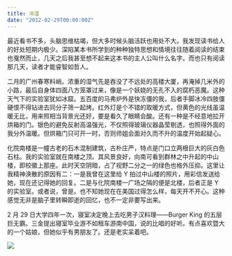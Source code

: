 ```yaml
---
title: 冷湿
date: "2012-02-29T00:00:00Z"
---
```


最近看书不多，头脑思维枯竭，但大多时候头脑活跃也用处不大。我发现读书给人的好处短期内极少。深陷某本书所学到的种种独特思想和情境往往随着阅读的结束也戛然而止，几天之后我甚至想不起来这本书的主人公叫什么名字。而也只有阅读那几天，读者才能睿智如哲人。

二月的广州春寒料峭。浓重的湿气先是吞没了不远处的高楼大厦，再淹掉几米外的小路，最后自身体四面八方笼罩过来，像是一个妖娆的无孔不入的腐朽恶魔。这种天气下的实验室犹如冰窟。五百度的马弗炉外是快冻僵的我，后者手脚冰冷四肢僵硬恨不得钻进去同分子筛一起烤。红外灯是个不错的取暖方式，但黄色的光线虽温暖无比，用来照相当背景光还好，要是看久了眼睛会酸。还有一种是不经意地拉开烘箱的门。银色的避免反射高温强光，不仅照得玻璃仪器晶莹剔透，也照得外面的我分外温暖。但烘箱门只可开一时，否则师姐会面对久而不升的温度开始起疑心。

化院南楼是一幢古老的石木混制建筑，古朴庄严，特点是门口立两根巨大的灰白色石柱。我的实验室就在南楼之顶。其风景良好，向南可看到群林之中升起的中山楼，即校徽上那座。此时天空阴暗，占了视野二分之一的绿色也格外压抑。这里让我精神涣散的原因有二：一是我曾在这里给 Y 拍过中山楼的照片，用彩信发送给她，现在还记得她的回复。二是与化院南楼一广场之隔的便是北楼，后者正是 Y 的实验室。或者说，曾是。也不知她现在在美国过得怎么样，每天开不开心。这种感觉无非是脑子里转瞬即逝的回忆，也不一定非要写出来。

2 月 29 日大学四年一次，寝室决定晚上去吃男子汉料理——Burger King 的五层巨无霸。三金提出寝室毕业游不如租车游南中国，说的比唱的好听。有点喜欢暨大的一个姑娘，但她似乎有男朋友了。还是老实呆着吧。

![](http://photos.tuchong.com/32890/l/2433024.jpg)
